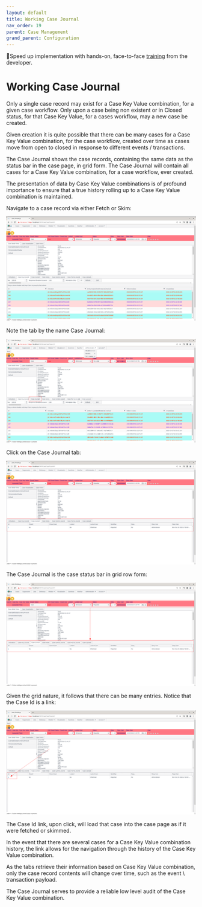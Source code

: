 ```yaml
---
layout: default
title: Working Case Journal
nav_order: 19
parent: Case Management
grand_parent: Configuration
---
```


🚀Speed up implementation with hands-on, face-to-face [training](https://www.jube.io/training) from the developer.

# Working Case Journal
Only a single case record may exist for a Case Key Value combination,  for a given case workflow.  Only upon a case being non existent or in Closed status, for that Case Key Value, for a cases workflow, may a new case be created.

Given creation it is quite possible that there can be many cases for a Case Key Value combination, for the case workflow, created over time as cases move from open to closed in response to different events / transactions.

The Case Journal shows the case records,  containing the same data as the status bar in the case page, in grid form. The Case Journal will contain all cases for a Case Key Value combination, for a case workflow,  ever created.

The presentation of data by Case Key Value combinations is of profound importance to ensure that a true history rolling up to a Case Key Value combination is maintained.

Navigate to a case record via either Fetch or Skim:

![Image](NavigationToCase.png)

Note the tab by the name Case Journal:

![Image](LocationOfCaseJournalTab.png)

Click on the Case Journal tab:

![Image](SelectedCaseJournalTab.png)

The Case Journal is the case status bar in grid row form:

![Image](StatusBarInGridForm.png)

Given the grid nature,  it follows that there can be many entries. Notice that the Case Id is a link:

![Image](CaseIdIsALink.png)

The Case Id link,  upon click,  will load that case into the case page as if it were fetched or skimmed.

In the event that there are several cases for a Case Key Value combination history, the link allows for the navigation through the history of the Case Key Value combination.

As the tabs retrieve their information based on Case Key Value combination, only the case record contents will change over time, such as the event \ transaction payload.

The Case Journal serves to provide a reliable low level audit of the Case Key Value combination.